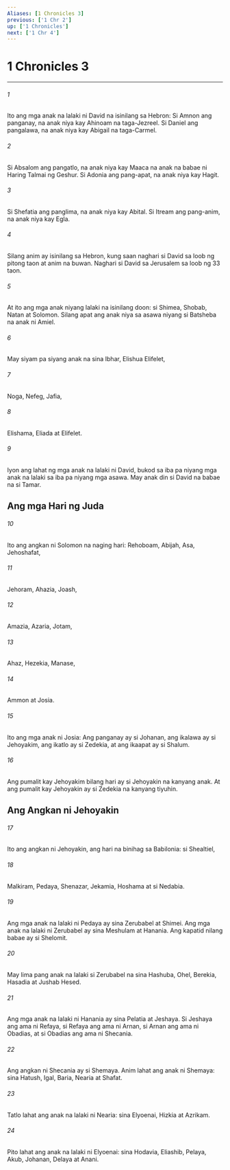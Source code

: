```yaml
---
Aliases: [1 Chronicles 3]
previous: ['1 Chr 2']
up: ['1 Chronicles']
next: ['1 Chr 4']
---
```

# 1 Chronicles 3

***

###### 1
Ito ang mga anak na lalaki ni David na isinilang sa Hebron: Si Amnon ang panganay, na anak niya kay Ahinoam na taga-Jezreel. Si Daniel ang pangalawa, na anak niya kay Abigail na taga-Carmel. 

###### 2
Si Absalom ang pangatlo, na anak niya kay Maaca na anak na babae ni Haring Talmai ng Geshur. Si Adonia ang pang-apat, na anak niya kay Hagit. 

###### 3
Si Shefatia ang panglima, na anak niya kay Abital. Si Itream ang pang-anim, na anak niya kay Egla. 

###### 4
Silang anim ay isinilang sa Hebron, kung saan naghari si David sa loob ng pitong taon at anim na buwan. Naghari si David sa Jerusalem sa loob ng 33 taon. 

###### 5
At ito ang mga anak niyang lalaki na isinilang doon: si Shimea, Shobab, Natan at Solomon. Silang apat ang anak niya sa asawa niyang si Batsheba na anak ni Amiel. 

###### 6
May siyam pa siyang anak na sina Ibhar, Elishua Elifelet, 

###### 7
Noga, Nefeg, Jafia, 

###### 8
Elishama, Eliada at Elifelet. 

###### 9
Iyon ang lahat ng mga anak na lalaki ni David, bukod sa iba pa niyang mga anak na lalaki sa iba pa niyang mga asawa. May anak din si David na babae na si Tamar.

## Ang mga Hari ng Juda 

###### 10
Ito ang angkan ni Solomon na naging hari: Rehoboam, Abijah, Asa, Jehoshafat, 

###### 11
Jehoram, Ahazia, Joash, 

###### 12
Amazia, Azaria, Jotam, 

###### 13
Ahaz, Hezekia, Manase, 

###### 14
Ammon at Josia. 

###### 15
Ito ang mga anak ni Josia: Ang panganay ay si Johanan, ang ikalawa ay si Jehoyakim, ang ikatlo ay si Zedekia, at ang ikaapat ay si Shalum. 

###### 16
Ang pumalit kay Jehoyakim bilang hari ay si Jehoyakin na kanyang anak. At ang pumalit kay Jehoyakin ay si Zedekia na kanyang tiyuhin.

## Ang Angkan ni Jehoyakin 

###### 17
Ito ang angkan ni Jehoyakin, ang hari na binihag sa Babilonia: si Shealtiel, 

###### 18
Malkiram, Pedaya, Shenazar, Jekamia, Hoshama at si Nedabia. 

###### 19
Ang mga anak na lalaki ni Pedaya ay sina Zerubabel at Shimei. Ang mga anak na lalaki ni Zerubabel ay sina Meshulam at Hanania. Ang kapatid nilang babae ay si Shelomit. 

###### 20
May lima pang anak na lalaki si Zerubabel na sina Hashuba, Ohel, Berekia, Hasadia at Jushab Hesed. 

###### 21
Ang mga anak na lalaki ni Hanania ay sina Pelatia at Jeshaya. Si Jeshaya ang ama ni Refaya, si Refaya ang ama ni Arnan, si Arnan ang ama ni Obadias, at si Obadias ang ama ni Shecania. 

###### 22
Ang angkan ni Shecania ay si Shemaya. Anim lahat ang anak ni Shemaya: sina Hatush, Igal, Baria, Nearia at Shafat. 

###### 23
Tatlo lahat ang anak na lalaki ni Nearia: sina Elyoenai, Hizkia at Azrikam. 

###### 24
Pito lahat ang anak na lalaki ni Elyoenai: sina Hodavia, Eliashib, Pelaya, Akub, Johanan, Delaya at Anani.
